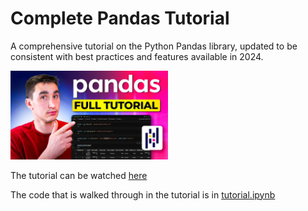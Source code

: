 # Complete Pandas Tutorial
A comprehensive tutorial on the Python Pandas library, updated to be consistent with best practices and features available in 2024.

<img src='./images/thumbnail.jpg' width=50%>

The tutorial can be watched [here](https://youtu.be/2uvysYbKdjM?si=8UnGt0bwLwo-eEQL)

The code that is walked through in the tutorial is in [tutorial.ipynb](./tutorial.ipynb)
